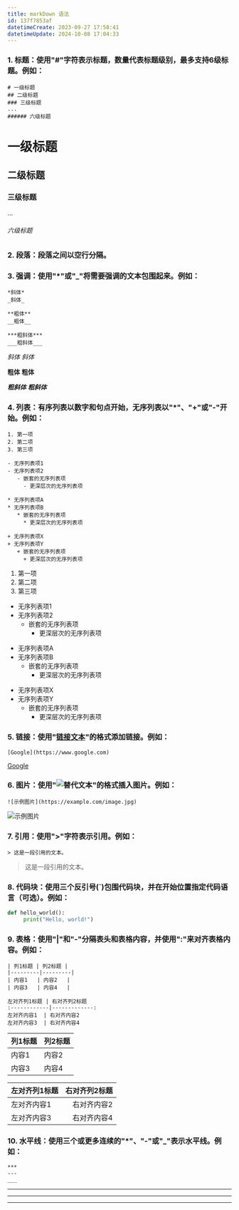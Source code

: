 ```yaml
---
title: markDown 语法
id: 137f7853af
datetimeCreate: 2023-09-27 17:58:41
datetimeUpdate: 2024-10-08 17:04:33
---
```



### 1. 标题：使用"#"字符表示标题，数量代表标题级别，最多支持6级标题。例如：
```
# 一级标题
## 二级标题
### 三级标题
...
###### 六级标题
```
# 一级标题
## 二级标题
### 三级标题
...
###### 六级标题

### 2. 段落：段落之间以空行分隔。
### 3. 强调：使用"*"或"_"将需要强调的文本包围起来。例如：
```
*斜体*
_斜体_

**粗体**
__粗体__

***粗斜体***
___粗斜体___
```
*斜体*
_斜体_

**粗体**
__粗体__

***粗斜体***
___粗斜体___
### 4. 列表：有序列表以数字和句点开始，无序列表以"*"、"+"或"-"开始。例如：
 ```
 1. 第一项
 2. 第二项
 3. 第三项
 
 - 无序列表项1
 - 无序列表项2
	- 嵌套的无序列表项
	  - 更深层次的无序列表项
 
 * 无序列表项A
 * 无序列表项B
	* 嵌套的无序列表项
	  * 更深层次的无序列表项
	  
 + 无序列表项X
 + 无序列表项Y
	+ 嵌套的无序列表项
	  + 更深层次的无序列表项  
 ```
  1. 第一项
 2. 第二项
 3. 第三项
 
 - 无序列表项1
 - 无序列表项2
	- 嵌套的无序列表项
	  - 更深层次的无序列表项
 
 * 无序列表项A
 * 无序列表项B
	* 嵌套的无序列表项
	  * 更深层次的无序列表项
	  
 + 无序列表项X
 + 无序列表项Y
	+ 嵌套的无序列表项
	  + 更深层次的无序列表项  
### 5. 链接：使用"[链接文本](链接地址)"的格式添加链接。例如：
```
[Google](https://www.google.com)
```
  [Google](https://www.google.com)
### 6. 图片：使用"![替代文本](图片链接地址)"的格式插入图片。例如：
```
![示例图片](https://example.com/image.jpg)
```
![示例图片](https://example.com/image.jpg)
### 7. 引用：使用">"字符表示引用。例如：
```
> 这是一段引用的文本。
```
> 这是一段引用的文本。
### 8. 代码块：使用三个反引号(\`)包围代码块，并在开始位置指定代码语言（可选）。例如：
```python
def hello_world():
	 print("Hello, world!")
```
### 9. 表格：使用"|"和"-"分隔表头和表格内容，并使用":"来对齐表格内容。例如：
 ```
 | 列1标题 | 列2标题 |
 |---------|---------|
 | 内容1   | 内容2   |
 | 内容3   | 内容4   |
 
 左对齐列1标题 | 右对齐列2标题
 :------------|-------------:
 左对齐内容1  | 右对齐内容2
 左对齐内容3  | 右对齐内容4
 ```
  | 列1标题 | 列2标题 |
  | --- | --- |
  | 内容1 | 内容2 |
  | 内容3 | 内容4 |
 
 左对齐列1标题 | 右对齐列2标题
 :------------|-------------:
 左对齐内容1  | 右对齐内容2
 左对齐内容3  | 右对齐内容4
### 10. 水平线：使用三个或更多连续的"*"、"-"或"_"表示水平线。例如：
```pml
***
---
___
```
***
---
___


